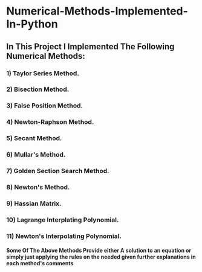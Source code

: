 # Numerical-Methods-Implemented-In-Python
## In This Project I Implemented The Following Numerical Methods:
### 1) Taylor Series Method.
### 2) Bisection Method.
### 3) False Position Method.
### 4) Newton-Raphson Method.
### 5) Secant Method.
### 6) Mullar's Method.
### 7) Golden Section Search Method.
### 8) Newton's Method.
### 9) Hassian Matrix.
### 10) Lagrange Interplating Polynomial.
### 11) Newton's Interpolating Polynomial.

#### Some Of The Above Methods Provide either A solution to an equation or simply just applying the rules on the needed given further explanations in each method's comments

